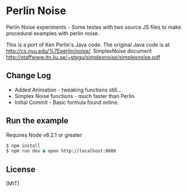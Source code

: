 # Perlin Noise

  Perlin Noise experiments - Some testes with two source JS files to make procedural examples with perlin noise.

  This is a port of Ken Perlin's Java code. The
  original Java code is at http://cs.nyu.edu/%7Eperlin/noise/.
  SimplexNoise document http://staffwww.itn.liu.se/~stegu/simplexnoise/simplexnoise.pdf

## Change Log
  * Added Animation - tweaking functions still...
  * Simplex Noise functions - much faster than Perlin
  * Initial Commit - Basic formula found online.

## Run the example
  Requires Node v6.2.1 or greater

```bash
$ npm install
$ npm run dev & open http://localhost:8080
```

## License

[MIT]
